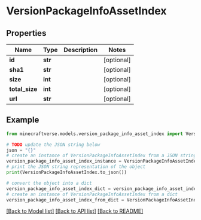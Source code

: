 # VersionPackageInfoAssetIndex


## Properties

Name | Type | Description | Notes
------------ | ------------- | ------------- | -------------
**id** | **str** |  | [optional] 
**sha1** | **str** |  | [optional] 
**size** | **int** |  | [optional] 
**total_size** | **int** |  | [optional] 
**url** | **str** |  | [optional] 

## Example

```python
from minecraftverse.models.version_package_info_asset_index import VersionPackageInfoAssetIndex

# TODO update the JSON string below
json = "{}"
# create an instance of VersionPackageInfoAssetIndex from a JSON string
version_package_info_asset_index_instance = VersionPackageInfoAssetIndex.from_json(json)
# print the JSON string representation of the object
print(VersionPackageInfoAssetIndex.to_json())

# convert the object into a dict
version_package_info_asset_index_dict = version_package_info_asset_index_instance.to_dict()
# create an instance of VersionPackageInfoAssetIndex from a dict
version_package_info_asset_index_from_dict = VersionPackageInfoAssetIndex.from_dict(version_package_info_asset_index_dict)
```
[[Back to Model list]](../README.md#documentation-for-models) [[Back to API list]](../README.md#documentation-for-api-endpoints) [[Back to README]](../README.md)


